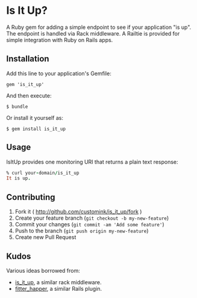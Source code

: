 # Is It Up?

A Ruby gem for adding a simple endpoint to see if your application "is
up".  The endpoint is handled via Rack middleware.  A Railtie is provided
for simple integration with Ruby on Rails apps.

## Installation

Add this line to your application's Gemfile:

    gem 'is_it_up'

And then execute:

    $ bundle

Or install it yourself as:

    $ gem install is_it_up

## Usage

IsItUp provides one monitoring URI that returns a plain text response:

```ruby
% curl your-domain/is_it_up
It is up.
```

## Contributing

1. Fork it ( http://github.com/customink/is_it_up/fork )
2. Create your feature branch (`git checkout -b my-new-feature`)
3. Commit your changes (`git commit -am 'Add some feature'`)
4. Push to the branch (`git push origin my-new-feature`)
5. Create new Pull Request

## Kudos

Various ideas borrowed from:

* [is_it_up](https://github.com/andhapp/is_it_up), a similar rack middleware.
* [fitter_happer](https://github.com/atmos/fitter_happier), a similar Rails plugin.

